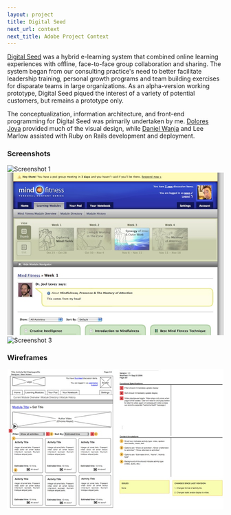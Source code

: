 ```yaml
---
layout: project
title: Digital Seed
next_url: context
next_title: Adobe Project Context
---
```


[Digital Seed](http://www.digital-seed.com) was a hybrid e-learning system that combined online learning experiences with offline, face-to-face group collaboration and sharing. The system began from our consulting practice's need to better facilitate leadership training, personal growth programs and team building exercises for disparate teams in large organizations. As an alpha-version working prototype, Digital Seed piqued the interest of a variety of potential customers, but remains a prototype only.

The conceptualization, information architecture, and front-end programming for Digital Seed was primarily undertaken by me. [Dolores Joya](http://www.doloresjoya.com) provided much of the visual design, while [Daniel Wanja](http://www.n-so.com) and Lee Marlow assisted with Ruby on Rails development and deployment.

### Screenshots

<img src="/images/ds_1.jpg" alt="Screenshot 1" class="framed" />

<img src="/images/ds_2.jpg" alt="Screenshot 2" class="framed" />

<img src="/images/ds_3.jpg" alt="Screenshot 3" class="framed" />

### Wireframes

<img src="/images/ds_4.jpg" alt="Screenshot 4" class="framed" />
